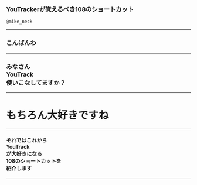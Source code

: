 ### YouTrackerが覚えるべき108のショートカット

`@mike_neck`

----

### こんばんわ

----

### みなさん<br/>YouTrack<br/>使いこなしてますか？

----

もちろん大好きですね
===

----

#### それではこれから<br/>YouTrack<br/>が大好きになる<br/>108のショートカットを<br/>紹介します

----



